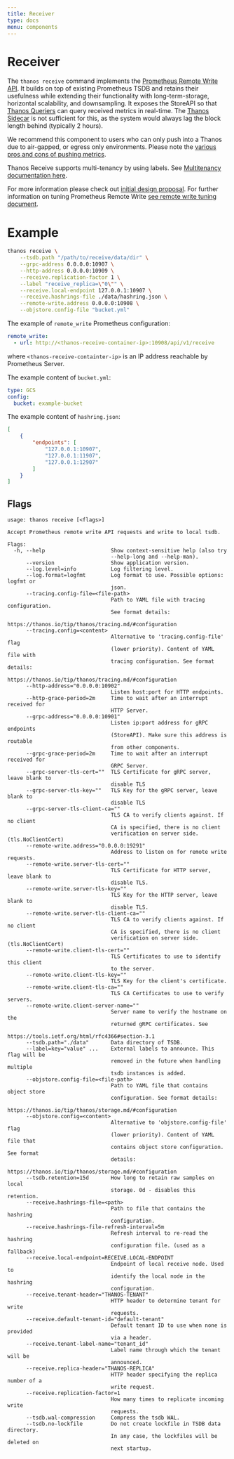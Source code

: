 ```yaml
---
title: Receiver
type: docs
menu: components
---
```


# Receiver

The `thanos receive` command implements the [Prometheus Remote Write API](https://prometheus.io/docs/prometheus/latest/configuration/configuration/#remote_write). It builds on top of existing Prometheus TSDB and retains their usefulness while extending their functionality with long-term-storage, horizontal scalability, and downsampling. It exposes the StoreAPI so that [Thanos Queriers](./query.md) can query received metrics in real-time. The [Thanos Sidecar](./sidecar.md) is not sufficient for this, as the system would always lag the block length behind (typically 2 hours).

We recommend this component to users who can only push into a Thanos due to air-gapped, or egress only environments. Please note the [various pros and cons of pushing metrics](https://docs.google.com/document/d/1H47v7WfyKkSLMrR8_iku6u9VB73WrVzBHb2SB6dL9_g/edit#heading=h.2v27snv0lsur).

Thanos Receive supports multi-tenancy by using labels. See [Multitenancy documentation here](../operating/multi-tenancy.md).

For more information please check out [initial design proposal](../proposals/201812_thanos-remote-receive.md).
For further information on tuning Prometheus Remote Write [see remote write tuning document](https://prometheus.io/docs/practices/remote_write/).

# Example

```bash
thanos receive \
    --tsdb.path "/path/to/receive/data/dir" \
    --grpc-address 0.0.0.0:10907 \
    --http-address 0.0.0.0:10909 \
    --receive.replication-factor 1 \
    --label "receive_replica=\"0\"" \
    --receive.local-endpoint 127.0.0.1:10907 \
    --receive.hashrings-file ./data/hashring.json \
    --remote-write.address 0.0.0.0:10908 \
    --objstore.config-file "bucket.yml"
```

The example of `remote_write` Prometheus configuration:

```yaml
remote_write:
  - url: http://<thanos-receive-container-ip>:10908/api/v1/receive
```

where `<thanos-receive-containter-ip>` is an IP address reachable by Prometheus Server.

The example content of `bucket.yml`:

```yaml
type: GCS
config:
  bucket: example-bucket
```

The example content of `hashring.json`:

```json
[
    {
        "endpoints": [
            "127.0.0.1:10907",
            "127.0.0.1:11907",
            "127.0.0.1:12907"
        ]
    }
]
```

## Flags

[embedmd]:# (flags/receive.txt $)
```$
usage: thanos receive [<flags>]

Accept Prometheus remote write API requests and write to local tsdb.

Flags:
  -h, --help                     Show context-sensitive help (also try
                                 --help-long and --help-man).
      --version                  Show application version.
      --log.level=info           Log filtering level.
      --log.format=logfmt        Log format to use. Possible options: logfmt or
                                 json.
      --tracing.config-file=<file-path>
                                 Path to YAML file with tracing configuration.
                                 See format details:
                                 https://thanos.io/tip/thanos/tracing.md/#configuration
      --tracing.config=<content>
                                 Alternative to 'tracing.config-file' flag
                                 (lower priority). Content of YAML file with
                                 tracing configuration. See format details:
                                 https://thanos.io/tip/thanos/tracing.md/#configuration
      --http-address="0.0.0.0:10902"
                                 Listen host:port for HTTP endpoints.
      --http-grace-period=2m     Time to wait after an interrupt received for
                                 HTTP Server.
      --grpc-address="0.0.0.0:10901"
                                 Listen ip:port address for gRPC endpoints
                                 (StoreAPI). Make sure this address is routable
                                 from other components.
      --grpc-grace-period=2m     Time to wait after an interrupt received for
                                 GRPC Server.
      --grpc-server-tls-cert=""  TLS Certificate for gRPC server, leave blank to
                                 disable TLS
      --grpc-server-tls-key=""   TLS Key for the gRPC server, leave blank to
                                 disable TLS
      --grpc-server-tls-client-ca=""
                                 TLS CA to verify clients against. If no client
                                 CA is specified, there is no client
                                 verification on server side. (tls.NoClientCert)
      --remote-write.address="0.0.0.0:19291"
                                 Address to listen on for remote write requests.
      --remote-write.server-tls-cert=""
                                 TLS Certificate for HTTP server, leave blank to
                                 disable TLS.
      --remote-write.server-tls-key=""
                                 TLS Key for the HTTP server, leave blank to
                                 disable TLS.
      --remote-write.server-tls-client-ca=""
                                 TLS CA to verify clients against. If no client
                                 CA is specified, there is no client
                                 verification on server side. (tls.NoClientCert)
      --remote-write.client-tls-cert=""
                                 TLS Certificates to use to identify this client
                                 to the server.
      --remote-write.client-tls-key=""
                                 TLS Key for the client's certificate.
      --remote-write.client-tls-ca=""
                                 TLS CA Certificates to use to verify servers.
      --remote-write.client-server-name=""
                                 Server name to verify the hostname on the
                                 returned gRPC certificates. See
                                 https://tools.ietf.org/html/rfc4366#section-3.1
      --tsdb.path="./data"       Data directory of TSDB.
      --label=key="value" ...    External labels to announce. This flag will be
                                 removed in the future when handling multiple
                                 tsdb instances is added.
      --objstore.config-file=<file-path>
                                 Path to YAML file that contains object store
                                 configuration. See format details:
                                 https://thanos.io/tip/thanos/storage.md/#configuration
      --objstore.config=<content>
                                 Alternative to 'objstore.config-file' flag
                                 (lower priority). Content of YAML file that
                                 contains object store configuration. See format
                                 details:
                                 https://thanos.io/tip/thanos/storage.md/#configuration
      --tsdb.retention=15d       How long to retain raw samples on local
                                 storage. 0d - disables this retention.
      --receive.hashrings-file=<path>
                                 Path to file that contains the hashring
                                 configuration.
      --receive.hashrings-file-refresh-interval=5m
                                 Refresh interval to re-read the hashring
                                 configuration file. (used as a fallback)
      --receive.local-endpoint=RECEIVE.LOCAL-ENDPOINT
                                 Endpoint of local receive node. Used to
                                 identify the local node in the hashring
                                 configuration.
      --receive.tenant-header="THANOS-TENANT"
                                 HTTP header to determine tenant for write
                                 requests.
      --receive.default-tenant-id="default-tenant"
                                 Default tenant ID to use when none is provided
                                 via a header.
      --receive.tenant-label-name="tenant_id"
                                 Label name through which the tenant will be
                                 announced.
      --receive.replica-header="THANOS-REPLICA"
                                 HTTP header specifying the replica number of a
                                 write request.
      --receive.replication-factor=1
                                 How many times to replicate incoming write
                                 requests.
      --tsdb.wal-compression     Compress the tsdb WAL.
      --tsdb.no-lockfile         Do not create lockfile in TSDB data directory.
                                 In any case, the lockfiles will be deleted on
                                 next startup.

```
